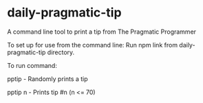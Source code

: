# daily-pragmatic-tip
A command line tool to print a tip from The Pragmatic Programmer

To set up for use from the command line: 
Run npm link from daily-pragmatic-tip directory. 

To run command:

pptip - Randomly prints a tip

pptip n - Prints tip #n (n <= 70)
